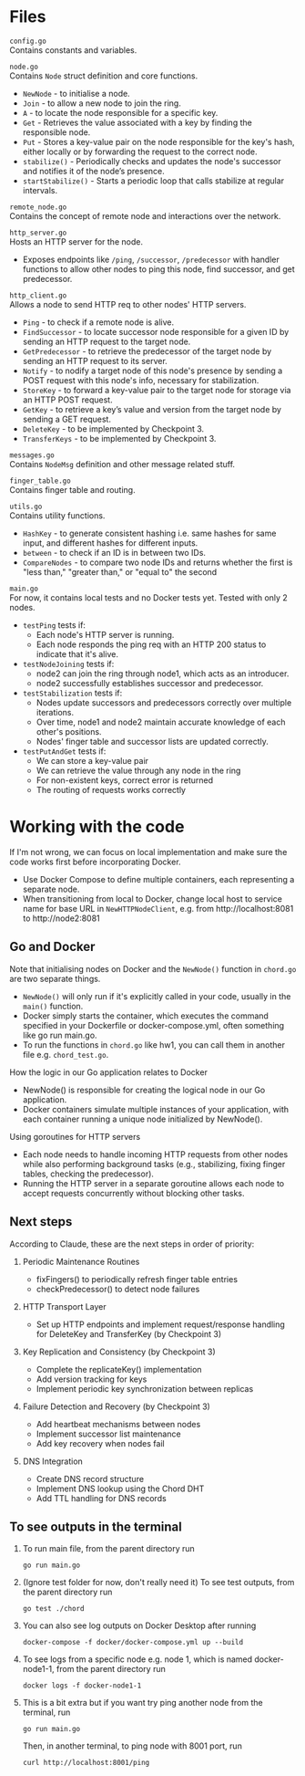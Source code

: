 # Files
`config.go`  
Contains constants and variables.  

`node.go`  
Contains `Node` struct definition and core functions.  
- `NewNode` - to initialise a node.
- `Join` - to allow a new node to join the ring.
- `A` - to locate the node responsible for a specific key.
- `Get` - Retrieves the value associated with a key by finding the responsible node.
- `Put` - Stores a key-value pair on the node responsible for the key's hash, either locally or by forwarding the request to the correct node.
- `stabilize()` - Periodically checks and updates the node's successor and notifies it of the node’s presence.
- `startStabilize()` - Starts a periodic loop that calls stabilize at regular intervals.

`remote_node.go`  
Contains the concept of remote node and interactions over the 
network.

`http_server.go`  
Hosts an HTTP server for the node.
- Exposes endpoints like `/ping`, `/successor`, `/predecessor` with handler functions to allow other nodes to ping this node, find successor, and get predecessor.

`http_client.go`  
Allows a node to send HTTP req to other nodes' HTTP servers.
- `Ping` - to check if a remote node is alive.
- `FindSuccessor` - to locate successor node responsible for a given ID by sending an HTTP request to the target node.
- `GetPredecessor` - to retrieve the predecessor of the target node by sending an HTTP request to its server.
- `Notify` - to nodify a target node of this node's presence by sending a POST request with this node's info, necessary for stabilization.
- `StoreKey` - to forward a key-value pair to the target node for storage via an HTTP POST request.
- `GetKey` - to retrieve a key’s value and version from the target node by sending a GET request.
- `DeleteKey` - to be implemented by Checkpoint 3.
- `TransferKeys` - to be implemented by Checkpoint 3.

`messages.go`  
Contains `NodeMsg` definition and other message related stuff.  

`finger_table.go`  
Contains finger table and routing.  
  
`utils.go`  
Contains utility functions.
- `HashKey` - to generate consistent hashing i.e. same hashes for same input, and different hashes for different inputs.
- `between` - to check if an ID is in between two IDs.  
- `CompareNodes` - to compare two node IDs and returns whether the first is "less than," "greater than," or "equal to" the second

`main.go`  
For now, it contains local tests and no Docker tests yet. Tested with only 2 nodes.
- `testPing` tests if:
    - Each node's HTTP server is running.
    - Each node responds the ping req with an HTTP 200 status to indicate that it's alive.
- `testNodeJoining` tests if:
    - node2 can join the ring through node1, which acts as an introducer.
    - node2 successfully establishes successor and predecessor.
- `testStabilization` tests if:
    - Nodes update successors and predecessors correctly over multiple iterations.
    - Over time, node1 and node2 maintain accurate knowledge of each other's positions.
    - Nodes' finger table and successor lists are updated correctly.
- `testPutAndGet` tests if:
    - We can store a key-value pair
    - We can retrieve the value through any node in the ring
    - For non-existent keys, correct error is returned
    - The routing of requests works correctly  

# Working with the code
If I'm not wrong, we can focus on local implementation and make sure the code works first before incorporating Docker.
- Use Docker Compose to define multiple containers, each representing a separate node.
- When transitioning from local to Docker, change local host to service name for base URL in `NewHTTPNodeClient`, e.g. from http://localhost:8081 to http://node2:8081

## Go and Docker
Note that initialising nodes on Docker and the `NewNode()` function in `chord.go` are two separate things.  
- `NewNode()` will only run if it's explicitly called in your code, usually in the `main()` function.  
- Docker simply starts the container, which executes the command specified in your Dockerfile or docker-compose.yml, often something like go run main.go.  
- To run the functions in `chord.go` like hw1, you can call them in another file e.g. `chord_test.go`.  

How the logic in our Go application relates to Docker
- NewNode() is responsible for creating the logical node in our Go application.  
- Docker containers simulate multiple instances of your application, with each container running a unique node initialized by NewNode().

Using goroutines for HTTP servers  
- Each node needs to handle incoming HTTP requests from other nodes while also performing background tasks (e.g., stabilizing, fixing finger tables, checking the predecessor).
- Running the HTTP server in a separate goroutine allows each node to accept requests concurrently without blocking other tasks.

## Next steps
According to Claude, these are the next steps in order of priority:  
1) Periodic Maintenance Routines  
    - fixFingers() to periodically refresh finger table entries
    - checkPredecessor() to detect node failures

2) HTTP Transport Layer
    - Set up HTTP endpoints and implement request/response handling for DeleteKey and TransferKey (by Checkpoint 3)

3) Key Replication and Consistency (by Checkpoint 3)
    - Complete the replicateKey() implementation
    - Add version tracking for keys
    - Implement periodic key synchronization between replicas

4) Failure Detection and Recovery (by Checkpoint 3)
    - Add heartbeat mechanisms between nodes
    - Implement successor list maintenance
    - Add key recovery when nodes fail

5) DNS Integration
    - Create DNS record structure
    - Implement DNS lookup using the Chord DHT
    - Add TTL handling for DNS records

## To see outputs in the terminal
1) To run main file, from the parent directory run
    ```
    go run main.go
    ```
2) (Ignore test folder for now, don't really need it) To see test outputs, from the parent directory run
    ```
    go test ./chord
    ```
3) You can also see log outputs on Docker Desktop after running
    ```
    docker-compose -f docker/docker-compose.yml up --build
    ```
4) To see logs from a specific node e.g. node 1, which is named docker-node1-1, from the parent directory run   
    ```
    docker logs -f docker-node1-1
    ```
5) This is a bit extra but if you want try ping another node from the terminal, run
    ```
    go run main.go
    ```
    Then, in another terminal, to ping node with 8001 port, run
    ```
    curl http://localhost:8001/ping
    ```
